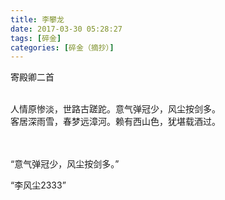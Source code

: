 ```yaml
---
title: 李攀龙
date: 2017-03-30 05:28:27
tags: [碎金]
categories: [碎金（摘抄）]
---
```


<p dir="ltr"  >寄殿卿二首<br /><br /></p> 
<p dir="ltr"  >人情原惨淡，世路古蹉跎。意气弹冠少，风尘按剑多。<br />客居深雨雪，春梦远漳河。赖有西山色，犹堪载酒过。<br /><br /><br /></p> 
<p dir="ltr"  >“意气弹冠少，风尘按剑多。”<br /></p> 
<p dir="ltr"  >“李风尘2333”</p>